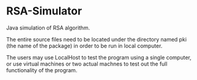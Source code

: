 # RSA-Simulator
Java simulation of RSA algorithm.

The entire source files need to be located under the directory named pki (the name of the package) in order to be run in local computer.

The users may use LocalHost to test the program using a single computer, or use virtual machines or two actual machnes to test out the full functionality of the program.
